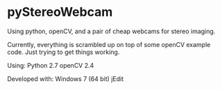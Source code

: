 pyStereoWebcam
==============

Using python, openCV, and a pair of cheap webcams for stereo imaging.

Currently, everything is scrambled up on top of some openCV example code. Just trying to get things working.

Using:
Python 2.7
openCV 2.4

Developed with:
Windows 7 (64 bit)
jEdit
